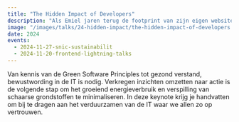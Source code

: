 ```yaml
---
title: "The Hidden Impact of Developers"
description: "Als Emiel jaren terug de footprint van zijn eigen website onderzoekt is de schrik groot. Duurzaamheid belangrijk vinden is één, maar onbewust bleek de code verre van duurzaam. Het is de start van een missie om te laten zien welke impact jij als developer kan maken."
image: "/images/talks/24-hidden-impact/the-hidden-impact-of-developers.jpg"
date: 2024
events:
  - 2024-11-27-snic-sustainabilit
  - 2024-11-20-frontend-lightning-talks
---
```


Van kennis van de Green Software Principles tot gezond verstand, bewustwording in de IT is nodig. Verkregen inzichten omzetten naar actie is de volgende stap om het groeiend energieverbruik en verspilling van schaarse grondstoffen te minimaliseren. In deze keynote krijg je handvatten om bij te dragen aan het verduurzamen van de IT waar we allen zo op vertrouwen.
